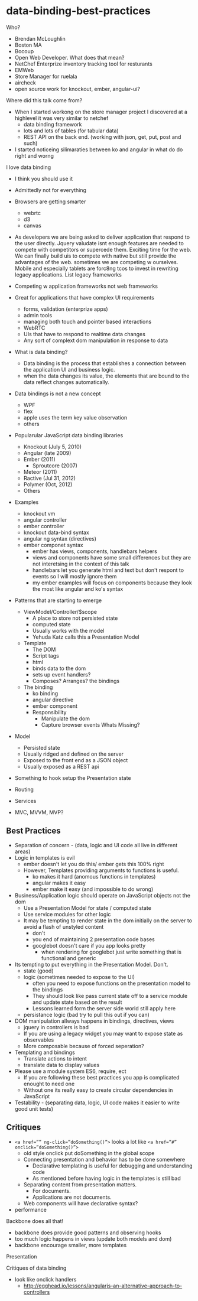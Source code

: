 data-binding-best-practices
===========================
Who?
- Brendan McLoughlin
- Boston MA
- Bocoup
- Open Web Developer. What does that mean?
- NetChef Enterprize inventory tracking tool for resturants
- EMWeb
- Store Manager for ruelala
- aircheck
- open source work for knockout, ember, angular-ui?

Where did this talk come from?
- When I started workong on the store manager project I discovered at a highlevel it was very similar to netchef
  - data binding framework
  - lots and lots of tables (for tabular data)
  - REST API on the back end. (working with json, get, put, post and such)
- I started noticeing silimaraties between ko and angular in what do do right and worng

I love data binding
- I think you should use it
- Admittedly not for everything
- Browsers are getting smarter 
  - webrtc 
  - d3 
  - canvas
- As developers we are being asked to deliver application that respond to the user directly. Jquery valudate isnt enough features are needed to compete with competitors or supercede them.
Exciting time for the web. We can finally build uis to compete with native but still provide the advantages of the web. sometimes we are competing w ourselves. Mobile and especially tablets are forc8ng tcos to invest in rewriting legacy applications.
List legacy frameworks
- Competing w application frameworks not web frameworks
- Great for applications that have complex UI requirements
  - forms, validation (enterprize apps)
  - admin tools
  - managing both touch and pointer based interactions
  - WebRTC
  - UIs that have to respond to realtime data changes
  - Any sort of complext dom manipulation in response to data

- What is data binding?
  - Data binding is the process that establishes a connection between the application UI and business logic.
  - when the data changes its value, the elements that are bound to the data reflect changes automatically.
- Data bindings is not a new concept
  - WPF
  - flex
  - apple uses the term key value observation
  - others
- Popularular JavaScript data binding libraries
  - Knockout (July 5, 2010)
  - Angular (late 2009)
  - Ember (2011)
    - Sproutcore (2007)
  - Meteor (2011)
  - Ractive (Jul 31, 2012)
  - Polymer (Oct, 2012)
  - Others
- Examples
  - knockout vm
  - angular controller
  - ember controller
  - knockout data-bind syntax
  - angular ng syntax (directives)
  - ember componet syntax
    - ember has views, components, handlebars helpers
    - views and components have some small differences but they are not interetsing in the context of this talk
    - handlebars let you generate html and text but don't respont to events so I will mostly ignore them
    - my ember examples will focus on components because they look the most like angular and ko's syntax
- Patterns that are starting to emerge
  - ViewModel/Controller/$scope 
    - A place to store not persisted state 
    - computed state
    - Usually works with the model
    - Yehuda Katz calls this a Presentation Model
  - Template
    - The DOM
    - Script tags
    - html
    - binds data to the dom
    - sets up event handlers?
    - Composes? Arranges? the bindings
  - The binding
    - ko binding
    - angular directive
    - ember component
    - Responsibility
      - Manipulate the dom
      - Capture browser events
Whats Missing?
- Model
  - Persisted state
  - Usually ridged and defined on the server
  - Exposed to the front end as a JSON object
  - Usually exposed as a REST api
- Something to hook setup the Presentation state
- Routing
- Services
- MVC, MVVM, MVP?

## Best Practices
- Separation of concern - (data, logic and UI code all live in different areas)
- Logic in templates is evil
  - ember doesn't let you do this/ ember gets this 100% right
  - However, Templates providing arguments to functions is useful.
    - ko makes it hard (anomous functions in templates)
    - angular makes it easy
    - ember make it easy (and impossible to do wrong)
- Business/Application logic should operate on JavaScript objects not the dom
  - Use a Presentation Model for state / computed state
  - Use service modules for other logic
  - It may be tempting to render state in the dom initially on the server to avoid a flash of unstyled content
    - don't
    - you end of maintaining 2 presentation code bases
    - googlebot doesn't care if you app looks pretty
      - when rendering for googlebot just write something that is functional and generic
- Its tempting to put everything in the Presentation Model. Don't.
  - state (good)
  - logic (sometimes needed to expose to the UI)
    - often you need to expose functions on the presentation model to the bindings
    - They should look like pass current state off to a service module and update state based on the result
    - Lessons learned form the server side world still apply here
  - persistance logic (bad try to pull this out if you can)
- DOM manipulation allways happens in bindings, directives, views
  - jquery in controllers is bad
  - If you are using a legacy widget you may want to expose state as observables
  - More composable because of forced seperation?
- Templating and bindings
  - Translate actions to intent
  - translate data to display values
- Please use a module system ES6, require, ect
  - If you are following these best practices you app is complicated enought to need one
  - Without one its really easy to create circular dependencies in JavaScript
- Testability - (separating data, logic, UI code makes it easier to write good unit tests)
 
## Critiques
- `<a href=”” ng-click=”doSomething()”>` looks a lot like `<a href=”#” onclick=”doSomething()”>`
  - old style onclick put doSomething in the global scope
  - Connecting presentation and behavior has to be done somewhere
    - Declarative templating is useful for debugging and understanding code
    - As mentioned before having logic in the templates is still bad
  - Separating content from presentation matters.
    - For documents.
    - Applications are not documents.
  - Web components will have declarative syntax?
- performance

Backbone does all that!
- backbone does provide good patterns and observing hooks
- too much logic happens in views (update both models and dom)
- backbone encourage smaller, more templates

Presentation

Critiques of data binding
- look like onclick handlers
  - http://egghead.io/lessons/angularjs-an-alternative-approach-to-controllers
